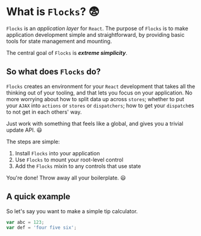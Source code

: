 # What is `Flocks`? 😨

`Flocks` is an *application layer* for `React`.  The purpose of `Flocks` is to make application
development simple and straightforward, by providing basic tools for state management and mounting.

The central goal of `Flocks` is ***extreme simplicity***.



## So what does `Flocks` do?

`Flocks` creates an environment for your `React` development that takes all the thinking out of your
tooling, and that lets you focus on your application.  No more worrying about how to split data up
across `stores`; whether to put your `AJAX` into `actions` or `stores` or `dispatchers`; how to get
your `dispatch`es to not get in each others' way.

Just work with something that feels like a global, and gives you a trivial update API.  😃

The steps are simple:

  1. Install `Flocks` into your application
  1. Use `Flocks` to mount your root-level control
  1. Add the `Flocks` mixin to any controls that use state

You're done!  Throw away all your boilerplate. 😃



## A quick example

So let's say you want to make a simple tip calculator.

```javascript
var abc = 123;
var def = 'four five six';
```
